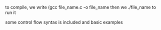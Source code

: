 to compile, we write (gcc file_name.c -o file_name
then we ./file_name to run it

some control flow syntax is included
and basic examples 

